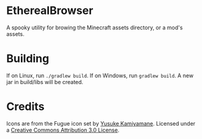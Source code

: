 EtherealBrowser
===============

A spooky utility for browing the Minecraft assets directory, or a mod's assets.


Building
========
If on Linux, run `./gradlew build`.
If on Windows, run `gradlew build`.
A new jar in build/libs will be created.


Credits
=======
Icons are from the Fugue icon set by [Yusuke Kamiyamane](http://p.yusukekamiyamane.com/). Licensed under a [Creative Commons Attribution 3.0 License](http://creativecommons.org/licenses/by/3.0/).